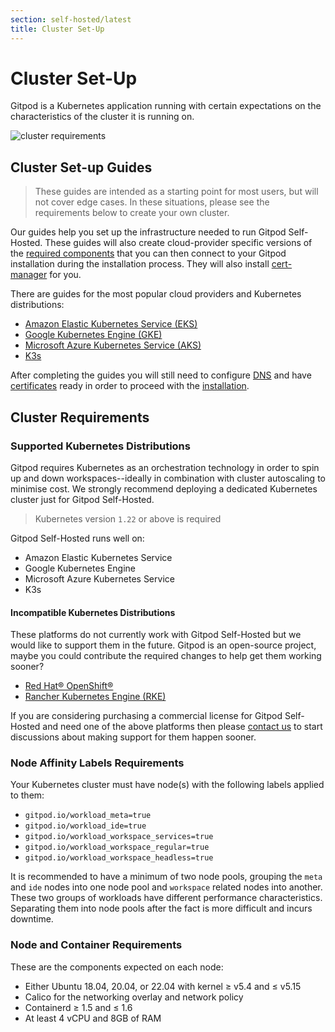```yaml
---
section: self-hosted/latest
title: Cluster Set-Up
---
```


<script context="module">
  export const prerender = true;
</script>

# Cluster Set-Up

Gitpod is a Kubernetes application running with certain expectations on the characteristics of the cluster it is running on.

![cluster requirements](../../static/images/docs/self-hosted/cluster-requirements.png)

<!-- raw editable diagram can be found under static/images/docs/self-hosted/cluster-requirements.excalidraw -->

## Cluster Set-up Guides

> These guides are intended as a starting point for most users, but will not cover edge cases. In these situations, please see the requirements below to create your own cluster.

Our guides help you set up the infrastructure needed to run Gitpod Self-Hosted. These guides will also create cloud-provider specific versions of the [required components](./required-components) that you can then connect to your Gitpod installation during the installation process. They will also install [cert-manager](./required-components#cert-manager) for you.

There are guides for the most popular cloud providers and Kubernetes distributions:

- [Amazon Elastic Kubernetes Service (EKS)](./cluster-set-up/on-amazon-eks)
- [Google Kubernetes Engine (GKE)](./cluster-set-up/on-gke)
- [Microsoft Azure Kubernetes Service (AKS)](./cluster-set-up/on-microsoft-aks)
- [K3s](./cluster-set-up/on-k3s)

After completing the guides you will still need to configure [DNS](./requirements#dns) and have [certificates](./requirements#ssl) ready in order to proceed with the [installation](./getting-started).

## Cluster Requirements

### Supported Kubernetes Distributions

Gitpod requires Kubernetes as an orchestration technology in order to spin up and down workspaces--ideally in combination with cluster autoscaling to minimise cost. We strongly recommend deploying a dedicated Kubernetes cluster just for Gitpod Self-Hosted.

> Kubernetes version `1.22` or above is required

Gitpod Self-Hosted runs well on:

- Amazon Elastic Kubernetes Service
- Google Kubernetes Engine
- Microsoft Azure Kubernetes Service
- K3s

#### Incompatible Kubernetes Distributions

These platforms do not currently work with Gitpod Self-Hosted but we would like to support them in the future. Gitpod is an open-source project, maybe you could contribute the required changes to help get them working sooner?

- [Red Hat® OpenShift®](https://github.com/gitpod-io/gitpod/issues/5409)
- [Rancher Kubernetes Engine (RKE)](https://github.com/gitpod-io/gitpod/issues/5410)

If you are considering purchasing a commercial license for Gitpod Self-Hosted and need one of the above platforms then please [contact us](/contact/sales) to start discussions about making support for them happen sooner.

### Node Affinity Labels Requirements

Your Kubernetes cluster must have node(s) with the following labels applied to them:

- `gitpod.io/workload_meta=true`
- `gitpod.io/workload_ide=true`
- `gitpod.io/workload_workspace_services=true`
- `gitpod.io/workload_workspace_regular=true`
- `gitpod.io/workload_workspace_headless=true`

It is recommended to have a minimum of two node pools, grouping the `meta` and `ide` nodes into one node pool and `workspace` related nodes into another. These two groups of workloads have different performance characteristics. Separating them into node pools after the fact is more difficult and incurs downtime.

### Node and Container Requirements

These are the components expected on each node:

- Either Ubuntu 18.04, 20.04, or 22.04 with kernel ≥ v5.4 and ≤ v5.15
- Calico for the networking overlay and network policy
- Containerd ≥ 1.5 and ≤ 1.6
- At least 4 vCPU and 8GB of RAM
